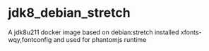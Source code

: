 # jdk8_debian_stretch
A jdk8u211 docker image based on debian:stretch installed xfonts-wqy,fontconfig  and used for phantomjs runtime
